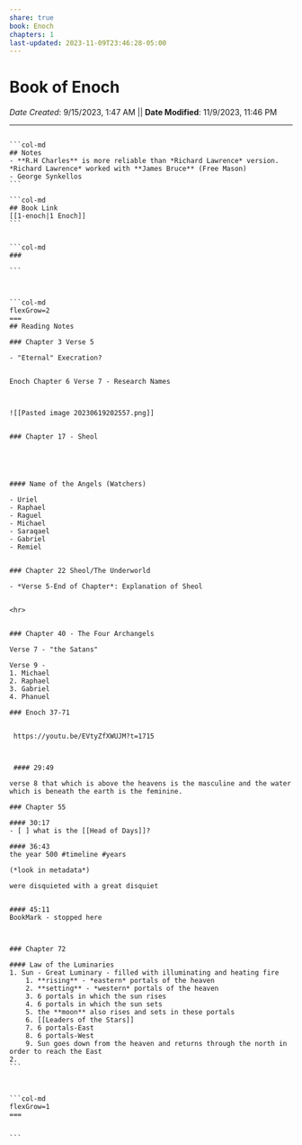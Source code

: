 ```yaml
---
share: true
book: Enoch
chapters: 1
last-updated: 2023-11-09T23:46:28-05:00
---
```


# Book of Enoch

*Date Created*: 9/15/2023, 1:47 AM || **Date Modified**: 11/9/2023, 11:46 PM

---


````col

```col-md
## Notes
- **R.H Charles** is more reliable than *Richard Lawrence* version. *Richard Lawrence* worked with **James Bruce** (Free Mason)
- George Synkellos
```

```col-md
## Book Link
[[1-enoch|1 Enoch]]
```


```col-md
### 

```


````





````col

```col-md
flexGrow=2
===
## Reading Notes

### Chapter 3 Verse 5

- "Eternal" Execration?


Enoch Chapter 6 Verse 7 - Research Names



![[Pasted image 20230619202557.png]]


### Chapter 17 - Sheol





#### Name of the Angels (Watchers)

- Uriel
- Raphael
- Raguel
- Michael
- Saraqael
- Gabriel
- Remiel


### Chapter 22 Sheol/The Underworld

- *Verse 5-End of Chapter*: Explanation of Sheol


<hr>


### Chapter 40 - The Four Archangels

Verse 7 - "the Satans"

Verse 9 -
1. Michael
2. Raphael
3. Gabriel
4. Phanuel

### Enoch 37-71


 https://youtu.be/EVtyZfXWUJM?t=1715



 #### 29:49

verse 8 that which is above the heavens is the masculine and the water which is beneath the earth is the feminine.

### Chapter 55

#### 30:17
- [ ] what is the [[Head of Days]]?

#### 36:43
the year 500 #timeline #years

(*look in metadata*)

were disquieted with a great disquiet


#### 45:11
BookMark - stopped here



### Chapter 72

#### Law of the Luminaries
1. Sun - Great Luminary - filled with illuminating and heating fire
	1. **rising** - *eastern* portals of the heaven
	2. **setting** - *western* portals of the heaven
	3. 6 portals in which the sun rises
	4. 6 portals in which the sun sets
	5. the **moon** also rises and sets in these portals
	6. [[Leaders of the Stars]]
	7. 6 portals-East
	8. 6 portals-West
	9. Sun goes down from the heaven and returns through the north in order to reach the East
2.
```



```col-md
flexGrow=1
===


```


````
